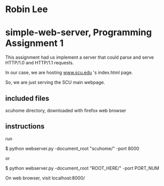 # Robin Lee

# simple-web-server, Programming Assignment 1

This assignment had us implement a server that could parse and serve HTTP/1.0 and HTTP/1.1 requests.

In our case, we are hosting www.scu.edu 's index.html page.

So, we are just serving the SCU main webpage.

## included files

scuhome directory, downloaded with firefox web browser

## instructions

run

$ python webserver.py -document_root "scuhome/" -port 8000

or

$ python webserver.py -document_root "ROOT_HERE/" -port PORT_NUM


On web browser, visit localhost:8000/